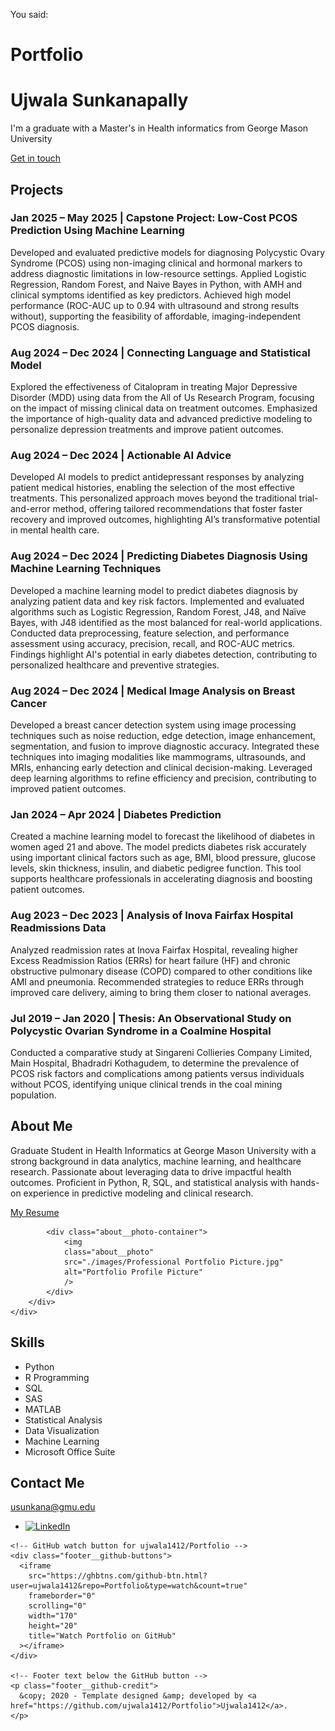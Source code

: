 You said:
# Portfolio
<div class="header__text-box row">
    <div class="header__text">
        <h1 class="heading-primary">
        <!-- Replace the following name with your name -->
        <span>Ujwala Sunkanapally</span>
        </h1>
        <!-- Put a small paragraph about yourself -->
        <p>I'm a graduate with a Master's in Health informatics from George Mason University</p>
        <a href="https://github.com/ujwala1412" class="btn btn--red">Get in touch</a>
    </div>
</div>
<section class="projects" id="projects">
  <h2 class="section-title">Projects</h2>
  <div class="project-card">
    <h3>Jan 2025 – May 2025 | Capstone Project: Low-Cost PCOS Prediction Using Machine Learning</h3>
    <p>
      Developed and evaluated predictive models for diagnosing Polycystic Ovary Syndrome (PCOS) using non-imaging clinical and hormonal markers to address diagnostic limitations in low-resource settings. Applied Logistic Regression, Random Forest, and Naive Bayes in Python, with AMH and clinical symptoms identified as key predictors. Achieved high model performance (ROC-AUC up to 0.94 with ultrasound and strong results without), supporting the feasibility of affordable, imaging-independent PCOS diagnosis.
    </p>
  </div>

  <div class="project-card">
    <h3>Aug 2024 – Dec 2024 | Connecting Language and Statistical Model</h3>
    <p>
      Explored the effectiveness of Citalopram in treating Major Depressive Disorder (MDD) using data from the All of Us Research Program, focusing on the impact of missing clinical data on treatment outcomes. Emphasized the importance of high-quality data and advanced predictive modeling to personalize depression treatments and improve patient outcomes.
    </p>
  </div>

  <div class="project-card">
    <h3>Aug 2024 – Dec 2024 | Actionable AI Advice</h3>
    <p>
      Developed AI models to predict antidepressant responses by analyzing patient medical histories, enabling the selection of the most effective treatments. This personalized approach moves beyond the traditional trial-and-error method, offering tailored recommendations that foster faster recovery and improved outcomes, highlighting AI’s transformative potential in mental health care.
    </p>
  </div>

  <div class="project-card">
    <h3>Aug 2024 – Dec 2024 | Predicting Diabetes Diagnosis Using Machine Learning Techniques</h3>
    <p>
      Developed a machine learning model to predict diabetes diagnosis by analyzing patient data and key risk factors. Implemented and evaluated algorithms such as Logistic Regression, Random Forest, J48, and Naïve Bayes, with J48 identified as the most balanced for real-world applications. Conducted data preprocessing, feature selection, and performance assessment using accuracy, precision, recall, and ROC-AUC metrics. Findings highlight AI's potential in early diabetes detection, contributing to personalized healthcare and preventive strategies.
    </p>
  </div>

  <div class="project-card">
    <h3>Aug 2024 – Dec 2024 | Medical Image Analysis on Breast Cancer</h3>
    <p>
      Developed a breast cancer detection system using image processing techniques such as noise reduction, edge detection, image enhancement, segmentation, and fusion to improve diagnostic accuracy. Integrated these techniques into imaging modalities like mammograms, ultrasounds, and MRIs, enhancing early detection and clinical decision-making. Leveraged deep learning algorithms to refine efficiency and precision, contributing to improved patient outcomes.
    </p>
  </div>

  <div class="project-card">
    <h3>Jan 2024 – Apr 2024 | Diabetes Prediction</h3>
    <p>
      Created a machine learning model to forecast the likelihood of diabetes in women aged 21 and above. The model predicts diabetes risk accurately using important clinical factors such as age, BMI, blood pressure, glucose levels, skin thickness, insulin, and diabetic pedigree function. This tool supports healthcare professionals in accelerating diagnosis and boosting patient outcomes.
    </p>
  </div>

  <div class="project-card">
    <h3>Aug 2023 – Dec 2023 | Analysis of Inova Fairfax Hospital Readmissions Data</h3>
    <p>
      Analyzed readmission rates at Inova Fairfax Hospital, revealing higher Excess Readmission Ratios (ERRs) for heart failure (HF) and chronic obstructive pulmonary disease (COPD) compared to other conditions like AMI and pneumonia. Recommended strategies to reduce ERRs through improved care delivery, aiming to bring them closer to national averages.
    </p>
  </div>

  <div class="project-card">
    <h3>Jul 2019 – Jan 2020 | Thesis: An Observational Study on Polycystic Ovarian Syndrome in a Coalmine Hospital</h3>
    <p>
      Conducted a comparative study at Singareni Collieries Company Limited, Main Hospital, Bhadradri Kothagudem, to determine the prevalence of PCOS risk factors and complications among patients versus individuals without PCOS, identifying unique clinical trends in the coal mining population.
    </p>
  </div>

<section class="about" id="about">
    <div class="row">
        <h2>About Me</h2>
        <div class="about__content">
            <div class="about__text">
                <p>
                Graduate Student in Health Informatics at George Mason University with a 
                strong background in data analytics, machine learning, and healthcare 
                research. Passionate about leveraging data to drive impactful health 
                outcomes. Proficient in Python, R, SQL, and statistical analysis with hands-on 
                experience in predictive modeling and clinical research.
                </p>
                <!-- Link to your resume PDF -->
                <a href="./Ujwala_Resume_final_2.pdf" class="btn" target="_blank" rel="noopener noreferrer">My Resume</a>
            </div>

            <div class="about__photo-container">
                <img
                class="about__photo"
                src="./images/Professional Portfolio Picture.jpg"
                alt="Portfolio Profile Picture"
                />
            </div>
        </div>
    </div>
</section>


<section class="skills" id="skills">
    <div class="row">
        <h2>Skills</h2>
        <div class="skills__content">
            <ul class="skills__list">
                <li>Python</li>
                <li>R Programming</li>
                <li>SQL</li>
                <li>SAS</li>
                <li>MATLAB</li>
                <li>Statistical Analysis</li>
                <li>Data Visualization</li>
                <li>Machine Learning</li>
                <li>Microsoft Office Suite</li>
            </ul>
        </div>
    </div>
</section>

<section class="contact" id="contact">
  <div class="row">
    <h2>Contact Me</h2>
    <div class="contact__info">
      <!-- Your email as a contact button -->
      <a href="mailto:usunkana@gmu.edu" class="btn">usunkana@gmu.edu</a>
    </div>
  </div>
</section>

<footer role="contentinfo" class="footer">
  <div class="row">
    <!-- Only LinkedIn social link included -->
    <ul class="footer__social-links">
      <li class="footer__social-link-item">
        <a href="https://www.linkedin.com/in/drujwalasunkanapallyy-163679204/">
          <img src="./images/linkedin.svg" class="footer__social-image" alt="LinkedIn" />
        </a>
      </li>
    </ul>

    <!-- GitHub watch button for ujwala1412/Portfolio -->
    <div class="footer__github-buttons">
      <iframe
        src="https://ghbtns.com/github-btn.html?user=ujwala1412&repo=Portfolio&type=watch&count=true"
        frameborder="0"
        scrolling="0"
        width="170"
        height="20"
        title="Watch Portfolio on GitHub"
      ></iframe>
    </div>

    <!-- Footer text below the GitHub button -->
    <p class="footer__github-credit">
      &copy; 2020 - Template designed &amp; developed by <a href="https://github.com/ujwala1412/Portfolio">Ujwala1412</a>.
    </p>
  </div>
</footer>